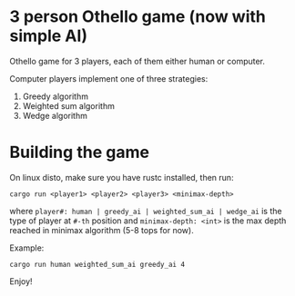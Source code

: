 # 3 person Othello game (now with simple AI)
Othello game for 3 players, each of them either human or computer.

Computer players implement one of three strategies:
1. Greedy algorithm
2. Weighted sum algorithm
3. Wedge algorithm

# Building the game
On linux disto, make sure you have rustc installed, then run:
```
cargo run <player1> <player2> <player3> <minimax-depth>
```
where `player#: human | greedy_ai | weighted_sum_ai | wedge_ai` is the type of player at `#-th` position and `minimax-depth: <int>`
is the max depth reached in minimax algorithm (5-8 tops for now).

Example:
```
cargo run human weighted_sum_ai greedy_ai 4
```

Enjoy!
